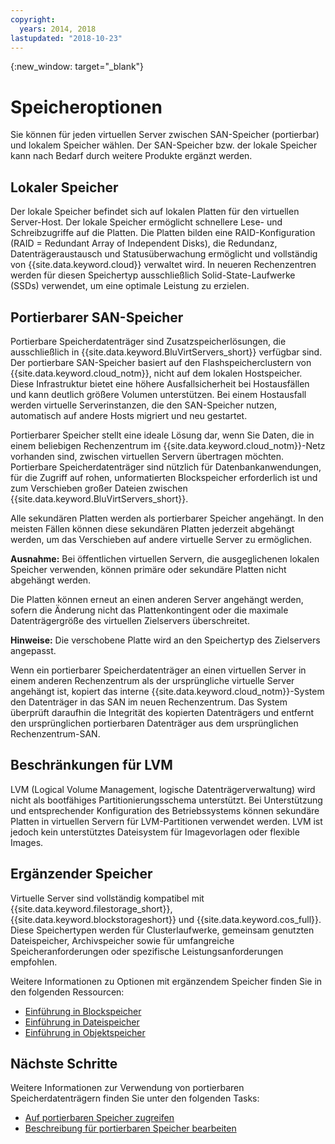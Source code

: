 ```yaml
---
copyright:
  years: 2014, 2018
lastupdated: "2018-10-23"
---
```


{:new_window: target="_blank"}

# Speicheroptionen

Sie können für jeden virtuellen Server zwischen SAN-Speicher (portierbar) und lokalem Speicher wählen. Der SAN-Speicher bzw. der lokale Speicher kann nach Bedarf durch weitere Produkte ergänzt werden. 

## Lokaler Speicher

Der lokale Speicher befindet sich auf lokalen Platten für den virtuellen Server-Host. Der lokale Speicher ermöglicht schnellere Lese- und Schreibzugriffe auf die Platten. Die Platten bilden eine RAID-Konfiguration (RAID = Redundant Array of Independent Disks), die Redundanz, Datenträgeraustausch und Statusüberwachung ermöglicht und vollständig von {{site.data.keyword.cloud}} verwaltet wird. In neueren Rechenzentren werden für diesen Speichertyp ausschließlich Solid-State-Laufwerke (SSDs) verwendet, um eine optimale Leistung zu erzielen. 

## Portierbarer SAN-Speicher
 
Portierbare Speicherdatenträger sind Zusatzspeicherlösungen, die ausschließlich in {{site.data.keyword.BluVirtServers_short}} verfügbar sind.  Der portierbare SAN-Speicher basiert auf den Flashspeicherclustern von {{site.data.keyword.cloud_notm}}, nicht auf dem lokalen Hostspeicher. Diese Infrastruktur bietet eine höhere Ausfallsicherheit bei Hostausfällen und kann deutlich größere Volumen unterstützen. Bei einem Hostausfall werden virtuelle Serverinstanzen, die den SAN-Speicher nutzen, automatisch auf andere Hosts migriert und neu gestartet.

Portierbarer Speicher stellt eine ideale Lösung dar, wenn Sie Daten, die in einem beliebigen Rechenzentrum im {{site.data.keyword.cloud_notm}}-Netz vorhanden sind, zwischen virtuellen Servern übertragen möchten. Portierbare Speicherdatenträger sind nützlich für Datenbankanwendungen, für die Zugriff auf rohen, unformatierten Blockspeicher erforderlich ist und zum Verschieben großer Dateien zwischen {{site.data.keyword.BluVirtServers_short}}.

Alle sekundären Platten werden als portierbarer Speicher angehängt. In den meisten Fällen können diese sekundären Platten jederzeit abgehängt werden, um das Verschieben auf andere virtuelle Server zu ermöglichen. 

**Ausnahme:** Bei öffentlichen virtuellen Servern, die ausgeglichenen lokalen Speicher verwenden, können primäre oder sekundäre Platten nicht abgehängt werden.

Die Platten können erneut an einen anderen Server angehängt werden, sofern die Änderung nicht das Plattenkontingent oder die maximale Datenträgergröße des virtuellen Zielservers überschreitet.

**Hinweise:** Die verschobene Platte wird an den Speichertyp des Zielservers angepasst.

Wenn ein portierbarer Speicherdatenträger an einen virtuellen Server in einem anderen Rechenzentrum als der ursprüngliche virtuelle Server angehängt ist, kopiert das interne {{site.data.keyword.cloud_notm}}-System den Datenträger in das SAN im neuen Rechenzentrum. Das System überprüft daraufhin die Integrität des kopierten Datenträgers und entfernt den ursprünglichen portierbaren Datenträger aus dem ursprünglichen Rechenzentrum-SAN.

## Beschränkungen für LVM

LVM (Logical Volume Management, logische Datenträgerverwaltung) wird nicht als bootfähiges Partitionierungsschema unterstützt. Bei Unterstützung und entsprechender Konfiguration des Betriebssystems können sekundäre Platten in virtuellen Servern für LVM-Partitionen verwendet werden. LVM ist jedoch kein unterstütztes Dateisystem für Imagevorlagen oder flexible Images.

## Ergänzender Speicher

Virtuelle Server sind vollständig kompatibel mit {{site.data.keyword.filestorage_short}}, {{site.data.keyword.blockstorageshort}} und {{site.data.keyword.cos_full}}. Diese Speichertypen werden für Clusterlaufwerke, gemeinsam genutzten Dateispeicher, Archivspeicher sowie für umfangreiche Speicheranforderungen oder spezifische Leistungsanforderungen empfohlen.

Weitere Informationen zu Optionen mit ergänzendem Speicher finden Sie in den folgenden Ressourcen:

* [Einführung in Blockspeicher](/docs/infrastructure/BlockStorage/index.html)
* [Einführung in Dateispeicher](/docs/infrastructure/FileStorage/index.html)
* [Einführung in Objektspeicher](/docs/services/ObjectStorage/index.html)

## Nächste Schritte
Weitere Informationen zur Verwendung von portierbaren Speicherdatenträgern finden Sie unter den folgenden Tasks:
* [Auf portierbaren Speicher zugreifen](../storage/access-portable-storage-screen.html)
* [Beschreibung für portierbaren Speicher bearbeiten](../storage/edit-description-portable-storage-volume-psv.html)


